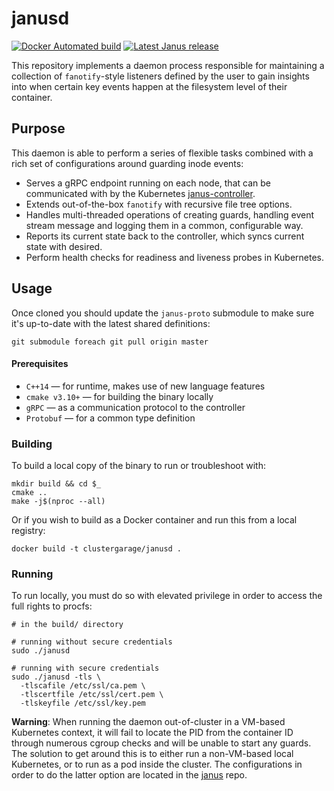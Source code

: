 # janusd

[![Docker Automated build](https://img.shields.io/docker/build/clustergarage/janusd.svg?style=flat-square)](https://hub.docker.com/r/clustergarage/janusd)
[![Latest Janus release](https://img.shields.io/github/release/clustergarage/janus.svg?style=flat-square)](https://github.com/clustergarage/janus)

This repository implements a daemon process responsible for maintaining a collection of `fanotify`-style listeners defined by the user to gain insights into when certain key events happen at the filesystem level of their container.

## Purpose

This daemon is able to perform a series of flexible tasks combined with a rich set of configurations around guarding inode events:

- Serves a gRPC endpoint running on each node, that can be communicated with by the Kubernetes [janus-controller](https://github.com/clustergarage/janus-controller).
- Extends out-of-the-box `fanotify` with recursive file tree options.
- Handles multi-threaded operations of creating guards, handling event stream message and logging them in a common, configurable way.
- Reports its current state back to the controller, which syncs current state with desired.
- Perform health checks for readiness and liveness probes in Kubernetes.

## Usage

Once cloned you should update the `janus-proto` submodule to make sure it's up-to-date with the latest shared definitions:

```
git submodule foreach git pull origin master
```

#### Prerequisites

- `C++14` &mdash; for runtime, makes use of new language features
- `cmake v3.10+` &mdash; for building the binary locally
- `gRPC` &mdash; as a communication protocol to the controller
- `Protobuf` &mdash; for a common type definition

### Building

To build a local copy of the binary to run or troubleshoot with:

```
mkdir build && cd $_
cmake ..
make -j$(nproc --all)
```

Or if you wish to build as a Docker container and run this from a local registry:

```
docker build -t clustergarage/janusd .
```

### Running

To run locally, you must do so with elevated privilege in order to access the full rights to procfs:

```
# in the build/ directory

# running without secure credentials
sudo ./janusd

# running with secure credentials
sudo ./janusd -tls \
  -tlscafile /etc/ssl/ca.pem \
  -tlscertfile /etc/ssl/cert.pem \
  -tlskeyfile /etc/ssl/key.pem
```

**Warning**: When running the daemon out-of-cluster in a VM-based Kubernetes context, it will fail to locate the PID from the container ID through numerous cgroup checks and will be unable to start any guards. The solution to get around this is to either run a non-VM-based local Kubernetes, or to run as a pod inside the cluster. The configurations in order to do the latter option are located in the [janus](https://github.com/clustergarage/janus) repo.
